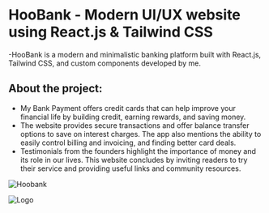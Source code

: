 # HooBank - Modern UI/UX website using React.js & Tailwind CSS

-HooBank is a modern and minimalistic banking platform built with React.js, Tailwind CSS, and custom components developed by me.

## About the project:

- My Bank Payment offers credit cards that can help improve your financial life by building credit, earning rewards, and saving money.
- The website provides secure transactions and offer balance transfer options to save on interest charges. The app also mentions the ability to easily control billing and invoicing, and finding better card deals.
- Testimonials from the founders highlight the importance of money and its role in our lives. This website concludes by inviting readers to try their service and providing useful links and community resources.


![Hoobank](https://ressuman.github.io/hoobank/)

![Logo](dist/logo.png)
